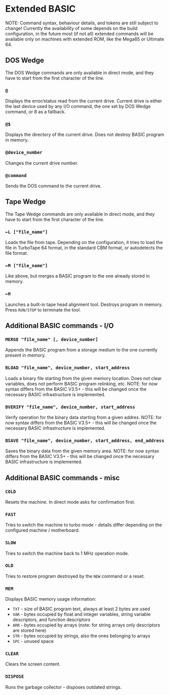 
# Extended BASIC

NOTE: Command syntax, behaviour details, and tokens are still subject to change! Currently the availability of some depends on the build configuration, in the future most (if not all) extended commands will be available only on machines with extended ROM, like the Mega65 or Ultimate 64.

## DOS Wedge

The DOS Wedge commands are only available in direct mode, and they have to start from the first character of the line.

### `@`

Displays the error/status read from the current drive. Current drive is either the last device used by any I/O command, the one set by DOS Wedge command, or 8 as a fallback.

### `@$`

Displays the directory of the current drive. Does not destroy BASIC program in memory.

### `@device_number`

Changes the current drive number.

### `@command`

Sends the DOS command to the current drive.

## Tape Wedge

The Tape Wedge commands are only available in direct mode, and they have to start from the first character of the line.

### `←L ["file_name"]`

Loads the file from tape. Depending on the configuration, it tries to load the file in TurboTape 64 format, in the standard CBM format, or autodetects the file format.

### `←M ["file_name"]`

Like above, but merges a BASIC program to the one already stored in memory.

### `←H`

Launches a built-in tape head alignment tool. Destroys program in memory. Press `RUN/STOP` to terminate the tool.

## Additional BASIC commands - I/O

### `MERGE "file_name" [, device_number]`

Appends the BASIC program from a storage medium to the one currently present in memory.

### `BLOAD "file_name", device_number, start_address`

Loads a binary file starting from the given memory location. Does not clear variables, does not perform BASIC program relinking, etc. NOTE: for now syntax differs from the BASIC V3.5+ - this will be changed once the necessary BASIC infrastructure is implemented.

### `BVERIFY "file_name", device_number, start_address`

Verify operation for the binary data starting from a given addres. NOTE: for now syntax differs from the BASIC V3.5+ - this will be changed once the necessary BASIC infrastructure is implemented.

### `BSAVE "file_name", device_number, start_address, end_address`

Saves the binary data from the given memory area. NOTE: for now syntax differs from the BASIC V3.5+ - this will be changed once the necessary BASIC infrastructure is implemented.

## Additional BASIC commands - misc

### `COLD`

Resets the machine. In direct mode asks for confirmation first.

### `FAST`

Tries to switch the machine to turbo mode - details differ depending on the configured machine / motherboard.

### `SLOW`

Tries to switch the machine back to 1 MHz operation mode.

### `OLD`

Tries to restore program destroyed by the `NEW` command or a reset.

### `MEM`

Displays BASIC memory usage information:
* `TXT` - size of BASIC program text, always at least 2 bytes are used
* `VAR` - bytes occupied by float and integer variables, string variable descriptors, and function descriptors
* `ARR` - bytes occupied by arrays (note: for string arrays only descriptors are stored here)
* `STR` - bytes occupied by strings, also the ones belonging to arrays
* `SPC` - unused space

### `CLEAR`

Clears the screen content.

### `DISPOSE`

Runs the garbage collector - disposes outdated strings.
